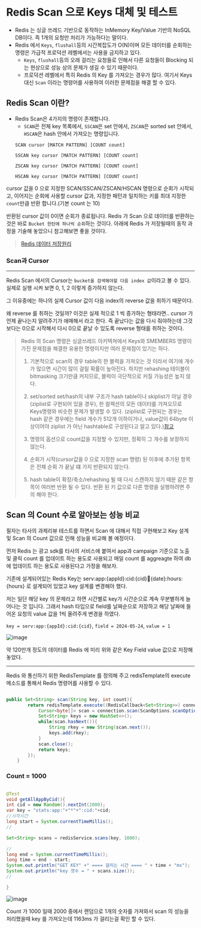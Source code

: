 # Redis Scan 으로 Keys 대체 및 테스트

- Redis 는 싱글 쓰레드 기반으로 동작하는 InMemory Key/Value 기반의 NoSQL DB이다. 즉 1개의 요청만 처리가 가능하다는 말이다.
- Redis 에서 `Keys`, `flushall`등의 시간복잡도가 O(N)이며 모든 데이터를 순회하는 명령은 가급적 프로덕션 레벨에서는 사용을 금지하고 있다.
  - `Keys`, `flushall`등의 오래 걸리는 요청들로 인해서 다른 요청들이 Blocking 되는 현상으로 성능 상의 문제가 생길 수 있기 때문이다.
  - 프로덕션 레벨에서 특히 Redis 의 Key 를 가져오는 경우가 많다. 여기서 Keys 대신 `Scan` 이라는 명령어를 사용하여 이러한 문제점을 해결 할 수 있다.
 


## Redis Scan 이란?
  - Redis Scan은 4가지의 명령이 존재합니다.
    - `SCAN`은 전체 key 목록에서, `SSCAN`은 set 안에서, `ZSCAN`은 sorted set 안에서, `HSCAN`은 hash 안에서 가져오는 명령입니다.
    ~~~redis
    SCAN cursor [MATCH PATTERN] [COUNT count]

    SSCAN key cursor [MATCH PATTERN] [COUNT count]

    ZSCAN key cursor [MATCH PATTERN] [COUNT count]

    HSCAN key cursor [MATCH PATTERN] [COUNT count]
    ~~~

cursor 값을 0 으로 지정한 SCAN/SSCAN/ZSCAN/HSCAN 명령으로 순회가 시작되고, 이어지는 순회에 사용할 cursor 값과, 지정한 패턴과 일치하는 키를 최대 지정한 `count`만큼 반환 합니다.(기본 count 는 10)

반환된 cursor 값이 0이면 순회가 종료됩니다. Redis 가 Scan 으로 데이터를 반환하는 것은 바로 `Bucket 한턴에 하나씩 순회`하는 것이다. 아래에 Redis 가 저장될때의 동작 과정을 기술해 놓았으니 참고해보면 좋을 것이다.

>[Redis 데이터 저장원리](https://github.com/russell-seo/TIL/blob/main/DB/RedisApply.md)



### Scan과 Cursor

---

Redis Scan 에서의 Cursor는 `bucket을 검색해야할 다음 index 값`이라고 볼 수 있다. 실제로 실행 시켜 보면 0, 1, 2 이렇게 증가하지 않는다.

그 이유중에는 하나의 실제 Cursor 값이 다음 index의 reverse 값을 취하기 때문이다.

왜 reverse 를 취하는 것일까? 이것은 실제 적으로 1 씩 증가하는 형태라면.. cursor 가 언제 끝나는지 알려주기가 애매해서 라고 한다. 즉 끝났다는 값을 다시 줘야하는데 그것보다는 0으로 시작해서 다시 0으로 끝날 수 있도록 reverse 형태를 취하는 것이다.

> Redis 의 Scan 명령은 싱글쓰레드 아키텍쳐에서 Keys와 SMEMBERS 명령이 가진 문제점을 해결한 유용한 명령이지만 여러 문제점이 있기는 하다.
>
> 1. 기본적으로 scan의 경우 table의 한 블럭을 가져오는 것 이라서 여기에 개수가 많으면 시간이 많이 걸릴 확률이 높아진다. 하지만 rehashing 테이블이 bitmasking 크기만큼 커지므로, 블럭이 극단적으로 커질 가능성은 높지 않다.
>
> 2. set/sorted set/hash의 내부 구조가 hash table이나 skiplist가 아닐 경우(ziplist로 구현되어 있을 경우), 한 컬렉션의 모든 데이터를 가져오므로 Keys명령와 비슷한 문제가 발생할 수 있다.
> (ziplist로 구현되는 경우는 hash 같은 경우에는 field 개수가 512개 이하이거나, value값이 64byte 이상이어야 ziplist 가 아닌 hashtable로 구성된다고 알고 있다.)[참고](http://redisgate.kr/redis/configuration/ds_ziplist_hashes.php)
>
> 3. 명령의 옵션으로 count값을 지정할 수 있지만, 정확히 그 개수를 보장하지 않는다.
>
> 4. 순회가 시작(cursor값을 0 으로 지정한 scan 명령) 된 이후에 추가된 항목은 전체 순회 가 끝날 떄 가지 반환되지 않는다.
>
> 5. hash table이 확장/축소/rehashing 될 때 다시 스캔하지 않기 때문 같은 항목이 여러번 반환 될 수 있다. 반환 된 키 값으로 다른 명령을 실행하려면 주의 해야 한다.



## Scan 의 Count 수로 알아보는 성능 비교

필자는 타사의 과제리뷰 테스트를 하면서 Scan 에 대해서 직접 구현해보고 Key 설계 및 Scan 의 Count 값으로 인해 성능을 비교해 볼 예정이다.

먼저 Redis 는 광고 sdk를 타사의 서비스에 붙여서 app과 campaign 기준으로 노출 및 클릭 count 를 업데이트 하는 용도로 사용되고 매일 count 를 aggreagte 하여 db에 업데이트 하는 용도로 사용된다고 가정을 해보자.

기존에 설계되어있는 Redis Key는 serv:app:{appId}:cid:{cid}:date:{date}:hours:{hours} 로 설계되어 있었고 key 설계를 변경해야 했다.

저는 일단 해당 key 의 문제라고 하면 시간별로 key가 시간순으로 계속 무분별하게 늘어나는 것 입니다. 그래서 hash 타입으로 field를 날짜순으로 저장하고 해당 날짜에 들어온 요청의 value 값을 1씩 올려주게 변경을 하였다.

`key = serv:app:{appId}:cid:{cid}`, `field = 2024-05-24`, `value = 1`  

![image](https://github.com/russell-seo/TIL/assets/79154652/8dcca9a0-fe05-49a6-b697-9b4758cdaccf)

약 120만개 정도의 데이터를 Redis 에 미리 위와 같은 Key Field value 값으로 저장해 놓았다.

---

Redis 와 통신하기 위한 RedisTemplate 를 정의해 주고 redisTemplate의 execute 메소드를 통해서 Redis 명령어를 사용할 수 있다.

~~~ java

public Set<String> scan(String key, int count){
        return redisTemplate.execute((RedisCallback<Set<String>>) connection -> {
            Cursor<byte[]> scan = connection.scan(ScanOptions.scanOptions().match(key.getBytes()).count(count).build());
            Set<String> keys = new HashSet<>();
            while(scan.hasNext()){
                String rkey = new String(scan.next());
                keys.add(rkey);
            }
            scan.close();
            return keys;
        });
    }

~~~


### Count = 1000

~~~ java

@Test
void getAllAppByCid(){
int cid = new Random().nextInt(2000);
var key = "stats:app:"+"*"+":cid:"+cid;
//시작시간
long start = System.currentTimeMillis();
//

Set<String> scans = redisService.scans(key, 1000);

//
long end = System.currentTimeMillis();
long time = end - start;
System.out.println("GET KEY" +" ==== 걸리는 시간 ==== " + time + "ms");
System.out.println("key 갯수 = " + scans.size());
//

}
~~~

![image](https://github.com/russell-seo/TIL/assets/79154652/87c852a5-ce10-41c3-853f-dfe2b841ad5c)

Count 가 1000 일때 2000 중에서 랜덤으로 1개의 숫자를 가져와서 scan 의 성능을 처리했을때 key 를 가져오는데 1163ms 가 걸리는걸 확인 할 수 있다.
